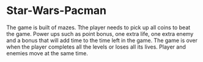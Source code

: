 # Star-Wars-Pacman
The game is built of mazes.  Tthe player needs to pick up all coins to beat the game.  Power ups such as point bonus, one extra life, one extra enemy and a bonus that will add time to the time left in the game.  The game is over when the player completes all the levels or loses all its lives. Player and enemies move at the same time. 
